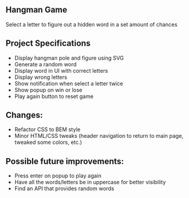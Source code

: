 ## Hangman Game

Select a letter to figure out a hidden word in a set amount of chances

## Project Specifications

- Display hangman pole and figure using SVG
- Generate a random word
- Display word in UI with correct letters
- Display wrong letters
- Show notification when select a letter twice
- Show popup on win or lose
- Play again button to reset game

## Changes:
- Refactor CSS to BEM style
- Minor HTML/CSS tweaks (header navigation to return to main page, tweaked some colors, etc.)


## Possible future improvements:
- Press enter on popup to play again
- Have all the words/letters be in uppercase for better visibility
- Find an API that provides random words
